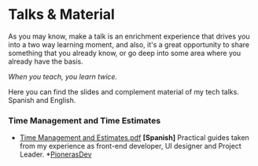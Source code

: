 # Talks & Material
As you may know, make a talk is an enrichment experience that drives you into a two way learning moment, and also, it's a great opportunity to share something that you already know, or go deep into some area where you already have the basis.

*When you teach, you learn twice.*

Here you can find the slides and complement material of my tech talks. 
Spanish and English.


### Time Management and Time Estimates

- [Time Management and Estimates.pdf](https://github.com/mariapazz/talks/blob/master/Estimaciones_Tiempo_Costo_PIONERASDEV.pdf) **[Spanish]** Practical guides taken from my experience as front-end developer, UI designer and Project Leader. *[PionerasDev](http://pionerasdev.co/) 
